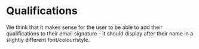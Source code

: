 # Qualifications

We think that it makes sense for the user to be able to add their qualifications to their email signature - it should display after their name in a slightly different font/colour/style.
